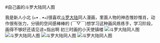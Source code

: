 #自己画的斗罗大陆同人图

我是新人小北 (๑• . •๑)很喜欢[斗罗大陆](http://www.aiyouman.com/109/)同人漫画，里面人物的神态惟妙惟肖，动作很有张力，分镜的空间感棒棒的
(￣▽￣)想学习这种画风练练手，学习阶段，画得不够好还请见谅+指出啊
初三时画的小天使镇楼
![斗罗大陆同人图](http://imgsrc.baidu.com/forum/w%3D580/sign=20377076dd39b6004dce0fbfd9523526/291597025aafa40f7e02bd48a364034f7af01947.jpg)
![斗罗大陆同人图](http://imgsrc.baidu.com/forum/w%3D580/sign=bd382fb5bb1bb0518f24b320067bda77/043a98b1cb1349541d6ccbf35e4e9258d0094a1f.jpg)
![斗罗大陆同人图](http://imgsrc.baidu.com/forum/w%3D580/sign=e4f0f8aa52afa40f3cc6ced59b65038c/c1b55ac2d562853572dd9db998ef76c6a6ef634a.jpg)
![斗罗大陆同人图](http://imgsrc.baidu.com/forum/w%3D580/sign=a952c9b1e3c4b7453494b71efffd1e78/f5b4e6deb48f8c5437e98ab732292df5e1fe7f51.jpg)
